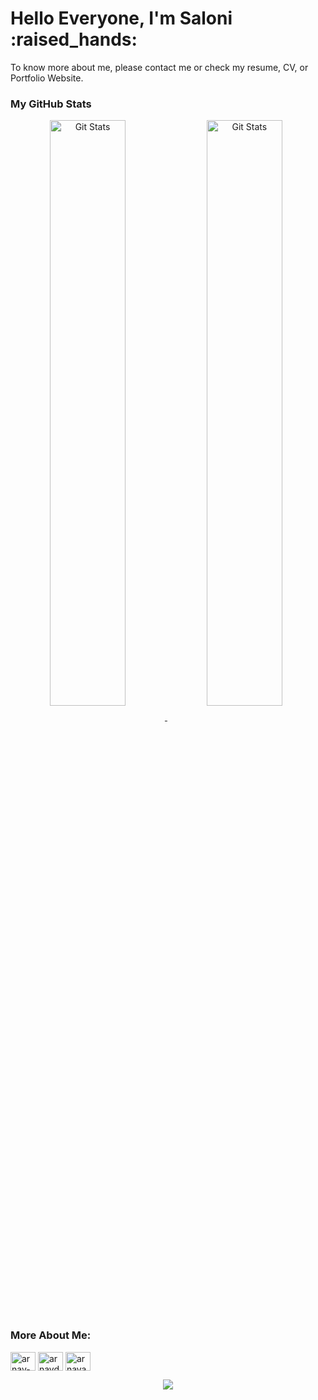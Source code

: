 <h1>Hello Everyone, I'm Saloni :raised_hands: </h1>


To know more about me, please contact me or check my resume, CV, or Portfolio Website.

<strong><h3>My GitHub Stats </h3></strong>
<a align="center" href="https://github.com/saloni15495">
<img width="49%"  align="center" src="https://github-readme-stats.vercel.app/api?username=arnavd2001&show_icons=true&hide_border=false&theme=tokyonight&count_private=true&include_all_commits=true" alt="Git Stats" />
</a>
<a align="center" href="https://github.com/saloni15495">
<img width="49%"  align="center" src="https://github-readme-streak-stats.herokuapp.com/?user=saloni15495&theme=radical" alt="Git Stats" />
</a>

<h3 align="left">More About Me:</h3>
<p align="left">
<a href="https://www.linkedin.com/in/saloni-parekh-941627200" target="blank"><img align="center" src="https://cdn.jsdelivr.net/npm/simple-icons@3.0.1/icons/linkedin.svg" alt="arnav-deshpande-146323189" height="30" width="40" /></a>
<a href="https://github.com/saloni15495" target="blank"><img align="center" src="https://cdn.jsdelivr.net/npm/simple-icons@3.0.1/icons/github.svg" alt="arnavd2001" height="30" width="40" /></a>
<a href="https://www.instagram.com/saloni_parekh15/" target="blank"><img align="center" src="https://cdn.jsdelivr.net/npm/simple-icons@3.0.1/icons/instagram.svg" alt="arnavaa_" height="30" width="40" /></a>


<br>
<div align="center">
<img src="https://profile-counter.glitch.me/saloni15495/count.svg" align="center">
 </div>
 <br>
